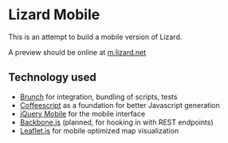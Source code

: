 # Lizard Mobile

This is an attempt to build a mobile version of Lizard.

A preview should be online at [m.lizard.net](http://m.lizard.net/)

## Technology used

 * [Brunch](http://brunch.io) for integration, bundling of scripts, tests
 * [Coffeescript](http://coffeescript.org/) as a foundation for better Javascript generation
 * [jQuery Mobile](http://jquerymobile.com/) for the mobile interface
 * [Backbone.js](http://documentcloud.github.com/backbone/) (planned, for hooking in with REST endpoints)
 * [Leaflet.js](http://leaflet.cloudmade.com/) for mobile optimized map visualization